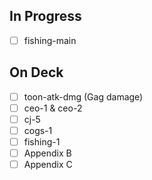 
## In Progress

- [ ] fishing-main

## On Deck

- [ ] toon-atk-dmg (Gag damage)
- [ ] ceo-1 & ceo-2
- [ ] cj-5
- [ ] cogs-1
- [ ] fishing-1
- [ ] Appendix B
- [ ] Appendix C
